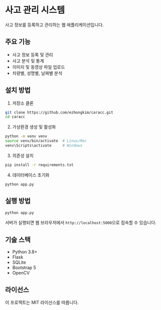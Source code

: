 # 사고 관리 시스템

사고 정보를 등록하고 관리하는 웹 애플리케이션입니다.

## 주요 기능

- 사고 정보 등록 및 관리
- 사고 분석 및 통계
- 이미지 및 동영상 파일 업로드
- 차량별, 성명별, 날짜별 분석

## 설치 방법

1. 저장소 클론
```bash
git clone https://github.com/ezhongkim/caracc.git
cd caracc
```

2. 가상환경 생성 및 활성화
```bash
python -m venv venv
source venv/bin/activate  # Linux/Mac
venv\Scripts\activate     # Windows
```

3. 의존성 설치
```bash
pip install -r requirements.txt
```

4. 데이터베이스 초기화
```bash
python app.py
```

## 실행 방법

```bash
python app.py
```

서버가 실행되면 웹 브라우저에서 `http://localhost:5000`으로 접속할 수 있습니다.

## 기술 스택

- Python 3.8+
- Flask
- SQLite
- Bootstrap 5
- OpenCV

## 라이선스

이 프로젝트는 MIT 라이선스를 따릅니다.
